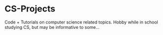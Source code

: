 CS-Projects
===========

Code + Tutorials on computer science related topics. Hobby while in school studying CS, but may be informative to some...
